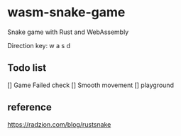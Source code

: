 # wasm-snake-game

Snake game with Rust and WebAssembly

Direction key: w a s d

## Todo list

[] Game Failed check
[] Smooth movement
[] playground

## reference

https://radzion.com/blog/rustsnake
